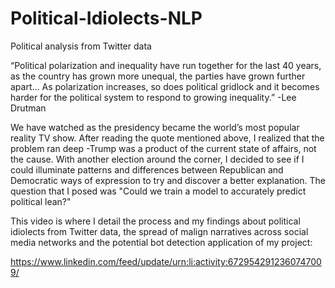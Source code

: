 # Political-Idiolects-NLP
Political analysis from Twitter data


“Political polarization and inequality have run together for the last 40 years, as the country has grown more unequal, the parties have grown further apart…
As polarization increases, so does political gridlock and it becomes harder for the political system to respond to growing inequality.”
-Lee Drutman

We have watched as the presidency became the world’s most popular reality TV show. 
After reading the quote mentioned above, I realized that the problem ran deep -Trump was a product of the current state of affairs, not the cause. 
With another election around the corner, I decided to see if I could illuminate patterns and differences between Republican and Democratic ways of expression to try
and discover a better explanation. The question that I posed was "Could we train a model to accurately predict political lean?" 

This video is where I detail the process and my findings about political idiolects from Twitter data, the spread of malign narratives across social media networks
and the potential bot detection application of my project:

https://www.linkedin.com/feed/update/urn:li:activity:6729542912360747009/
